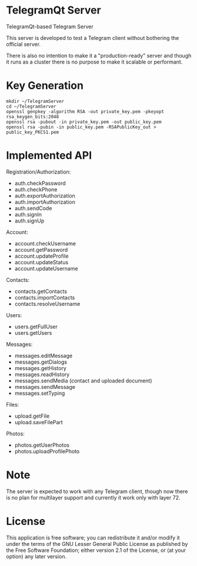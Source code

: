 TelegramQt Server
=======================

TelegramQt-based Telegram Server

This server is developed to test a Telegram client without bothering the official server.

There is also no intention to make it a "production-ready" server and though it runs as
a cluster there is no purpose to make it scalable or performant.

Key Generation
==============

    mkdir ~/TelegramServer
    cd ~/TelegramServer
    openssl genpkey -algorithm RSA -out private_key.pem -pkeyopt rsa_keygen_bits:2048
    openssl rsa -pubout -in private_key.pem -out public_key.pem
    openssl rsa -pubin -in public_key.pem -RSAPublicKey_out > public_key_PKCS1.pem

Implemented API
===============

Registration/Authorization:

- auth.checkPassword
- auth.checkPhone
- auth.exportAuthorization
- auth.importAuthorization
- auth.sendCode
- auth.signIn
- auth.signUp

Account:

- account.checkUsername
- account.getPassword
- account.updateProfile
- account.updateStatus
- account.updateUsername

Contacts:

- contacts.getContacts
- contacts.importContacts
- contacts.resolveUsername

Users:

- users.getFullUser
- users.getUsers

Messages:

- messages.editMessage
- messages.getDialogs
- messages.getHistory
- messages.readHistory
- messages.sendMedia (contact and uploaded document)
- messages.sendMessage
- messages.setTyping

Files:

- upload.getFile
- upload.saveFilePart

Photos:

- photos.getUserPhotos
- photos.uploadProfilePhoto

Note
=============

The server is expected to work with any Telegram client, though now there is no plan for
multilayer support and currently it work only with layer 72.

License
=======

This application is free software; you can redistribute it and/or modify it
under the terms of the GNU Lesser General Public License as published by
the Free Software Foundation; either version 2.1 of the License,
or (at your option) any later version.
